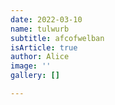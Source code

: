 ```yaml
---
date: 2022-03-10
name: tulwurb
subtitle: afcofwelban
isArticle: true
author: Alice
image: ''
gallery: []

---
```


